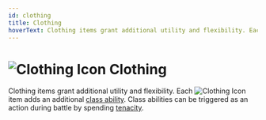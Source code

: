 ```yaml
---
id: clothing
title: Clothing
hoverText: Clothing items grant additional utility and flexibility. Each Clothing item adds an additional [class ability](/docs/glossary/class-ability). Class abilities can be triggered as an action during battle by spending [tenacity](/docs/glossary/tenacity).
---
```


# <img src="/icons/clothing.svg" alt="Clothing Icon" /> Clothing

Clothing items grant additional utility and flexibility. Each <img src="/icons/clothing.svg" alt="Clothing Icon" class="icon-svg"/> item adds an additional [class ability](/docs/glossary/class-ability). Class abilities can be triggered as an action during battle by spending [tenacity](/docs/glossary/tenacity).
